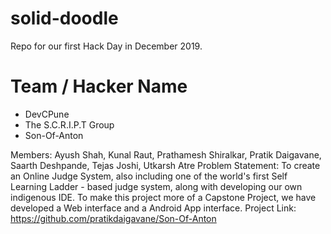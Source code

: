 # solid-doodle
Repo for our first Hack Day in December 2019.

# Team / Hacker Name
 * DevCPune
 * The S.C.R.I.P.T Group
 * Son-Of-Anton
 
 Members: Ayush Shah, Kunal Raut, Prathamesh Shiralkar, Pratik Daigavane, Saarth Deshpande, Tejas Joshi, Utkarsh Atre
 Problem Statement: To create an Online Judge System, also including one of the world's first Self Learning Ladder - based judge system, along with developing our own indigenous IDE. To make this project more of a Capstone Project, we have developed a Web interface and a Android App interface.
 Project Link: https://github.com/pratikdaigavane/Son-Of-Anton
